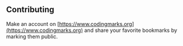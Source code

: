 Contributing
---

Make an account on [https://www.codingmarks.org](https://www.codingmarks.org)
and share your favorite bookmarks by marking them public. 

